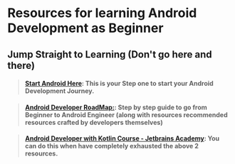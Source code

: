 # Resources for learning Android Development as Beginner

## Jump Straight to Learning (Don't go here and there)

> #### [Start Android Here](https://developer.android.com/courses/android-basics-compose/course): This is your Step one to start your Android Development Journey.

> #### [Android Developer RoadMap:](https://roadmap.sh/android): Step by step guide to go from Beginner to Android Engineer (along with resources recommended resources crafted by developers themselves)

> #### [Android Developer with Kotlin Course - Jetbrains Academy](https://hyperskill.org/courses/16?_gl=1*1h1ycmr*_gcl_au*MTc2NzYzOTgzOS4xNzM3NDM2ODMz*FPAU*MTc2NzYzOTgzOS4xNzM3NDM2ODMz*_ga*NDQ2MDg1ODEwLjE3MjUwMDM1Mzc.*_ga_9J976DJZ68*MTczNzQzNjgzNC4xMC4xLjE3Mzc0MzY4NjEuMzMuMC4w): You can do this when have completely exhausted the above 2 resources.
